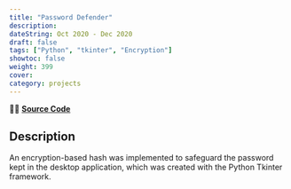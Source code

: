 ```yaml
---
title: "Password Defender"
description: 
dateString: Oct 2020 - Dec 2020
draft: false
tags: ["Python", "tkinter", "Encryption"]
showtoc: false
weight: 399
cover:
category: projects
--- 
```


👩‍💻 [**Source Code**](https://github.com/Password-Defender/Desktop-App)

## Description
An encryption-based hash was implemented to safeguard the password kept in the desktop application, which was created with the Python Tkinter framework.


